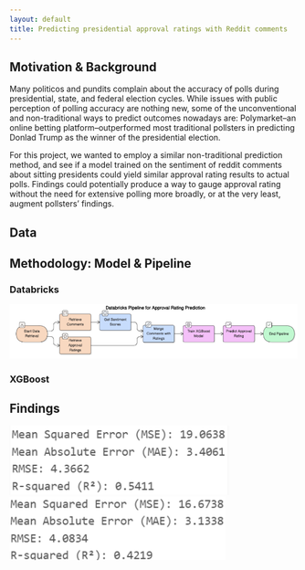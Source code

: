 ```yaml
---
layout: default
title: Predicting presidential approval ratings with Reddit comments
---
```


## Motivation & Background
Many politicos and pundits complain about the accuracy of polls during presidential, state, and federal election cycles. While issues with public perception of polling accuracy are nothing new, some of the unconventional and non-traditional ways to predict outcomes nowadays are: Polymarket–an online betting platform–outperformed most traditional pollsters in predicting Donlad Trump as the winner of the presidential election. 

For this project, we wanted to employ a similar non-traditional prediction method, and see if a model trained on the sentiment of reddit comments about sitting presidents could yield similar approval rating results to actual polls. Findings could potentially produce a way to gauge approval rating without the need for extensive polling more broadly, or at the very least, augment pollsters’ findings. 

## Data

## Methodology: Model & Pipeline

### Databricks
![Pipeline Diagram](visuals/pipeline_databricks.png)

### XGBoost

## Findings
![XGboost - Weekly Lagged Model Performance](visuals/model_lag_weekly.png)
![XGboost - Daily Model Performance](visuals/model_daily.png)
